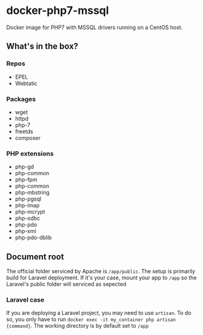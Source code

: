 # docker-php7-mssql

Docker image for PHP7 with MSSQL drivers running on a CentOS host.

## What's in the box?

### Repos

- EPEL
- Webtatic

### Packages

- wget
- httpd
- php-7
- freetds
- composer

### PHP extensions

- php-gd
- php-common
- php-fpm
- php-common
- php-mbstring
- php-pgsql
- php-imap
- php-mcrypt
- php-odbc
- php-pdo
- php-xml
- php-pdo-dblib

## Document root

The official folder serviced by Apache is `/app/public`. The setup is primarily build for Laravel deployment. If it's your case, mount your app to `/app` so the Laravel's public folder will serviced as sepected

### Laravel case

If you are deploying a Laravel project, you may need to use `artisan`. To do so, you only have to run `docker exec -it my_container php artisan {command}`. The working directory is by default set to `/app`

